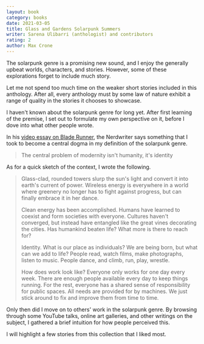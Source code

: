 ```yaml
---
layout: book
category: books
date: 2021-03-05
title: Glass and Gardens Solarpunk Summers
writer: Sarena Ulibarri (anthologist) and contributors
rating: 2 
author: Max Crone
---
```

The solarpunk genre is a promising new sound, and I enjoy the generally upbeat worlds, characters, and stories. However, some of these explorations forget to include much story.

Let me not spend too much time on the weaker short stories included in this anthology. After all, every anthology must by some law of nature exhibit a range of quality in the stories it chooses to showcase.

I haven't known about the solarpunk genre for long yet. After first learning of the premise, I set out to formulate my own perspective on it, before I dove into what other people wrote.

In his [video essay on Blade Runner](https://www.youtube.com/watch?v=GXRlGULqHxg), the Nerdwriter says something that I took to become a central dogma in my definition of the solarpunk genre.

> The central problem of modernity isn't humanity, it's identity

As for a quick sketch of the context, I wrote the following.

> Glass-clad, rounded towers slurp the sun's light and convert it into earth's current of power. Wireless energy is everywhere in a world where greenery no longer has to fight against progress, but can finally embrace it in her dance.
>
> Clean energy has been accomplished. Humans have learned to coexist and form societies with everyone. Cultures haven't converged, but instead have entangled like the great vines decorating the cities. Has humankind beaten life? What more is there to reach for?
>
> Identity. What is our place as individuals? We are being born, but what can we add to life? People read, watch films, make photographs, listen to music. People dance, and climb, run, play, wrestle.
>
> How does work look like? Everyone only works for one day every week. There are enough people available every day to keep things running. For the rest, everyone has a shared sense of responsibility for public spaces. All needs are provided for by machines. We just stick around to fix and improve them from time to time.

Only then did I move on to others' work in the solarpunk genre.
By browsing through some YouTube talks, online art galleries, and other writings on the subject, I gathered a brief intuition for how people perceived this.

I will highlight a few stories from this collection that I liked most.
